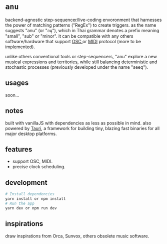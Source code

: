 # `anu`

backend-agnostic step-sequencer/live-coding envoronment that harnesses the power of matching patterns ("RegEx") to create triggers. as the name suggests "anu" (or "อนุ"), which in Thai grammar denotes a prefix meaning "small", "sub" or "minor". it can be compatible with any others software/hardware that support [ OSC ](https://en.wikipedia.org/wiki/Open_Sound_Control) or [MIDI](https://en.wikipedia.org/wiki/MIDI) protocol (more to be implemented).
 
unlike others conventional tools or step-sequencers, "anu" explore a new musical expressions and territories, while still balancing deterministic and stochastic processes (previously developed under the name "seeq").

## usages
soon...

## notes
built with vanillaJS with dependencies as less as possible in mind. also powered by [Tauri](https://tauri.app/), a framework for building tiny, blazing fast binaries for all major desktop platforms.

## features
- support OSC, MIDI.
- precise clock scheduling.

## development

```bash
# Install dependencies
yarn install or npm install
# Run the app
yarn dev or npm run dev
```

## inspirations
draw inspirations from Orca, Sunvox, others obsolete music software.
